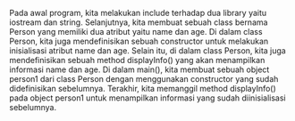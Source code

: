 Pada awal program, kita melakukan include terhadap dua library yaitu iostream dan string.
Selanjutnya, kita membuat sebuah class bernama Person yang memiliki dua atribut yaitu name dan age.
Di dalam class Person, kita juga mendefinisikan sebuah constructor untuk melakukan inisialisasi atribut name dan age.
Selain itu, di dalam class Person, kita juga mendefinisikan sebuah method displayInfo() yang akan menampilkan informasi name dan age.
Di dalam main(), kita membuat sebuah object person1 dari class Person dengan menggunakan constructor yang sudah didefinisikan sebelumnya.
Terakhir, kita memanggil method displayInfo() pada object person1 untuk menampilkan informasi yang sudah diinisialisasi sebelumnya.


